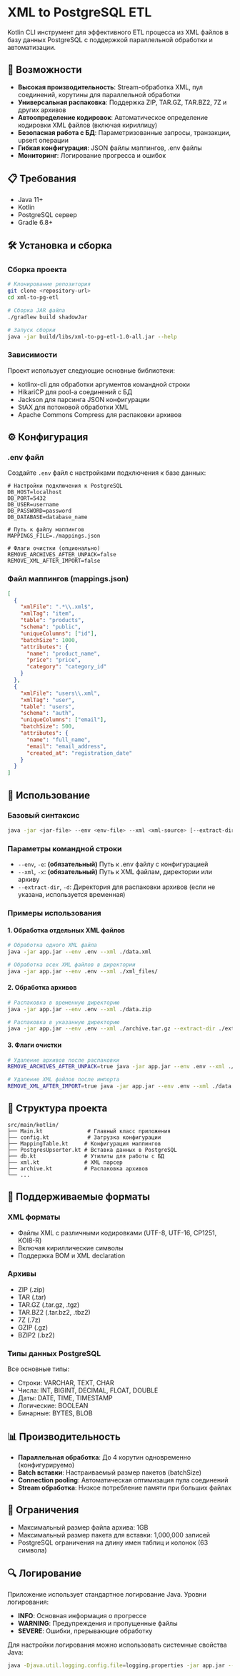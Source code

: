 # XML to PostgreSQL ETL

Kotlin CLI инструмент для эффективного ETL процесса из XML файлов в базу данных PostgreSQL с поддержкой параллельной обработки и автоматизации.

## 🚀 Возможности

- **Высокая производительность**: Stream-обработка XML, пул соединений, корутины для параллельной обработки
- **Универсальная распаковка**: Поддержка ZIP, TAR.GZ, TAR.BZ2, 7Z и других архивов
- **Автоопределение кодировок**: Автоматическое определение кодировки XML файлов (включая кириллицу)
- **Безопасная работа с БД**: Параметризованные запросы, транзакции, upsert операции
- **Гибкая конфигурация**: JSON файлы маппингов, .env файлы
- **Мониторинг**: Логирование прогресса и ошибок

## 📋 Требования

- Java 11+
- Kotlin
- PostgreSQL сервер
- Gradle 6.8+

## 🛠️ Установка и сборка

### Сборка проекта

```bash
# Клонирование репозитория
git clone <repository-url>
cd xml-to-pg-etl

# Сборка JAR файла
./gradlew build shadowJar

# Запуск сборки
java -jar build/libs/xml-to-pg-etl-1.0-all.jar --help
```

### Зависимости

Проект использует следующие основные библиотеки:
- kotlinx-cli для обработки аргументов командной строки
- HikariCP для pool-а соединений с БД
- Jackson для парсинга JSON конфигурации
- StAX для потоковой обработки XML
- Apache Commons Compress для распаковки архивов

## ⚙️ Конфигурация

### .env файл

Создайте `.env` файл с настройками подключения к базе данных:

```env
# Настройки подключения к PostgreSQL
DB_HOST=localhost
DB_PORT=5432
DB_USER=username
DB_PASSWORD=password
DB_DATABASE=database_name

# Путь к файлу маппингов
MAPPINGS_FILE=./mappings.json

# Флаги очистки (опционально)
REMOVE_ARCHIVES_AFTER_UNPACK=false
REMOVE_XML_AFTER_IMPORT=false
```

### Файл маппингов (mappings.json)

```json
[
  {
    "xmlFile": ".*\\.xml$",
    "xmlTag": "item",
    "table": "products",
    "schema": "public",
    "uniqueColumns": ["id"],
    "batchSize": 1000,
    "attributes": {
      "name": "product_name",
      "price": "price",
      "category": "category_id"
    }
  },
  {
    "xmlFile": "users\\.xml",
    "xmlTag": "user",
    "table": "users",
    "schema": "auth",
    "uniqueColumns": ["email"],
    "batchSize": 500,
    "attributes": {
      "name": "full_name",
      "email": "email_address",
      "created_at": "registration_date"
    }
  }
]
```

## 📖 Использование

### Базовый синтаксис

```bash
java -jar <jar-file> --env <env-file> --xml <xml-source> [--extract-dir <directory>]
```

### Параметры командной строки

- `--env`, `-e`: **(обязательный)** Путь к .env файлу с конфигурацией
- `--xml`, `-x`: **(обязательный)** Путь к XML файлам, директории или архиву
- `--extract-dir`, `-d`: Директория для распаковки архивов (если не указана, используется временная)

### Примеры использования

#### 1. Обработка отдельных XML файлов

```bash
# Обработка одного XML файла
java -jar app.jar --env .env --xml ./data.xml

# Обработка всех XML файлов в директории
java -jar app.jar --env .env --xml ./xml_files/
```

#### 2. Обработка архивов

```bash
# Распаковка в временную директорию
java -jar app.jar --env .env --xml ./data.zip

# Распаковка в указанную директорию
java -jar app.jar --env .env --xml ./archive.tar.gz --extract-dir ./extracted
```

#### 3. Флаги очистки

```bash
# Удаление архивов после распаковки
REMOVE_ARCHIVES_AFTER_UNPACK=true java -jar app.jar --env .env --xml ./data.zip

# Удаление XML файлов после импорта
REMOVE_XML_AFTER_IMPORT=true java -jar app.jar --env .env --xml ./data.xml
```

## 📁 Структура проекта

```
src/main/kotlin/
├── Main.kt              # Главный класс приложения
├── config.kt            # Загрузка конфигурации
├── MappingTable.kt     # Конфигурация маппингов
├── PostgresUpserter.kt # Вставка данных в PostgreSQL
├── db.kt               # Утилиты для работы с БД
├── xml.kt              # XML парсер
├── archive.kt          # Распаковка архивов
└── ...
```

## 🔧 Поддерживаемые форматы

### XML форматы
- Файлы XML с различными кодировками (UTF-8, UTF-16, CP1251, KOI8-R)
- Включая кириллические символы
- Поддержка BOM и XML declaration

### Архивы
- ZIP (.zip)
- TAR (.tar)
- TAR.GZ (.tar.gz, .tgz)
- TAR.BZ2 (.tar.bz2, .tbz2)
- 7Z (.7z)
- GZIP (.gz)
- BZIP2 (.bz2)

### Типы данных PostgreSQL
Все основные типы:
- Строки: VARCHAR, TEXT, CHAR
- Числа: INT, BIGINT, DECIMAL, FLOAT, DOUBLE
- Даты: DATE, TIME, TIMESTAMP
- Логические: BOOLEAN
- Бинарные: BYTES, BLOB

## 📊 Производительность

- **Параллельная обработка**: До 4 корутин одновременно (конфигурируемо)
- **Batch вставки**: Настраиваемый размер пакетов (batchSize)
- **Connection pooling**: Автоматическая оптимизация пула соединений
- **Stream обработка**: Низкое потребление памяти при больших файлах

## 🚨 Ограничения

- Максимальный размер файла архива: 1GB
- Максимальный размер пакета для вставки: 1,000,000 записей
- PostgreSQL ограничения на длину имен таблиц и колонок (63 символа)

## 🔍 Логирование

Приложение использует стандартное логирование Java. Уровни логирования:
- **INFO**: Основная информация о прогрессе
- **WARNING**: Предупреждения и пропущенные файлы
- **SEVERE**: Ошибки, прерывающие обработку

Для настройки логирования можно использовать системные свойства Java:

```bash
java -Djava.util.logging.config.file=logging.properties -jar app.jar --env .env --xml data.xml
```

